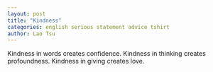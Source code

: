 ```yaml
---
layout: post
title: "Kindness"
categories: english serious statement advice tshirt
author: Lao Tsu
---
```

Kindness in words creates confidence. Kindness in thinking creates profoundness. Kindness in giving creates love.

